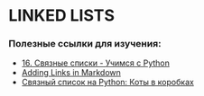 # LINKED LISTS

### Полезные ссылки для изучения:

- [16. Связные списки - Учимся с Python](
https://andorei.github.io/learnwithpython.ru2e/ch16.html)
- [Adding Links in Markdown](https://itsfoss.com/markdown-links/)
- [Связный список на Python: Коты в коробках](
https://habr.com/ru/companies/otus/articles/470828/)